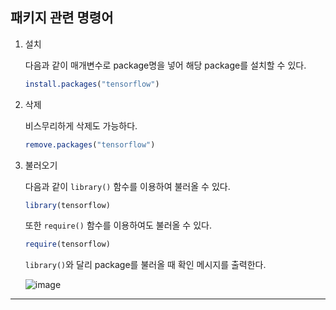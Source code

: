 ## 패키지 관련 명령어

1. 설치

   다음과 같이 매개변수로 package명을 넣어 해당 package를 설치할 수 있다.

   ```R
   install.packages("tensorflow")
   ```

1. 삭제

   비스무리하게 삭제도 가능하다.

   ```R
   remove.packages("tensorflow")
   ```

1. 불러오기

   다음과 같이 `library()` 함수를 이용하여 불러올 수 있다.

   ```R
   library(tensorflow)
   ```

   또한 `require()` 함수를 이용하여도 불러올 수 있다.

   ```R
   require(tensorflow)
   ```

   `library()`와 달리 package를 불러올 때 확인 메시지를 출력한다.

   ![image](https://github.com/user-attachments/assets/f52e7504-c89f-4640-abde-aa1090feb2c7)

---
